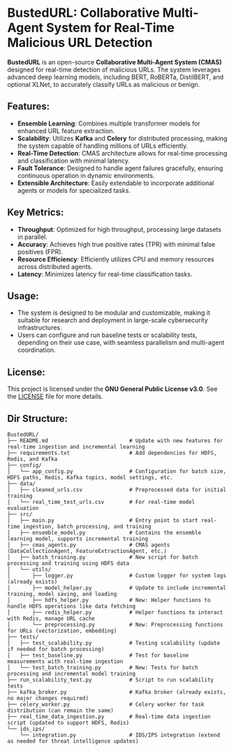 # BustedURL: Collaborative Multi-Agent System for Real-Time Malicious URL Detection

**BustedURL** is an open-source **Collaborative Multi-Agent System (CMAS)** designed for real-time detection of malicious URLs. The system leverages advanced deep learning models, including BERT, RoBERTa, DistilBERT, and optional XLNet, to accurately classify URLs as malicious or benign.

## Features:
- **Ensemble Learning**: Combines multiple transformer models for enhanced URL feature extraction.
- **Scalability**: Utilizes **Kafka** and **Celery** for distributed processing, making the system capable of handling millions of URLs efficiently.
- **Real-Time Detection**: CMAS architecture allows for real-time processing and classification with minimal latency.
- **Fault Tolerance**: Designed to handle agent failures gracefully, ensuring continuous operation in dynamic environments.
- **Extensible Architecture**: Easily extendable to incorporate additional agents or models for specialized tasks.

## Key Metrics:
- **Throughput**: Optimized for high throughput, processing large datasets in parallel.
- **Accuracy**: Achieves high true positive rates (TPR) with minimal false positives (FPR).
- **Resource Efficiency**: Efficiently utilizes CPU and memory resources across distributed agents.
- **Latency**: Minimizes latency for real-time classification tasks.

## Usage:
- The system is designed to be modular and customizable, making it suitable for research and deployment in large-scale cybersecurity infrastructures.
- Users can configure and run baseline tests or scalability tests, depending on their use case, with seamless parallelism and multi-agent coordination.

## License:
This project is licensed under the **GNU General Public License v3.0**. See the [LICENSE](./LICENSE) file for more details.

## Dir Structure:
```plaintext
BustedURL/
├── README.md                          # Update with new features for real-time ingestion and incremental learning
├── requirements.txt                   # Add dependencies for HDFS, Redis, and Kafka
├── config/
│   └── app_config.py                  # Configuration for batch size, HDFS paths, Redis, Kafka topics, model settings, etc.
├── data/
│   ├── cleaned_urls.csv               # Preprocessed data for initial training
│   └── real_time_test_urls.csv        # For real-time model evaluation
├── src/
│   ├── main.py                        # Entry point to start real-time ingestion, batch processing, and training
│   ├── ensemble_model.py              # Contains the ensemble learning model, supports incremental training
│   ├── cmas_agents.py                 # CMAS agents (DataCollectionAgent, FeatureExtractionAgent, etc.)
│   ├── batch_training.py              # New script for batch processing and training using HDFS data
│   └── utils/
│       ├── logger.py                  # Custom logger for system logs (already exists)
│       ├── model_helper.py            # Update to include incremental training, model saving, and loading
│       ├── hdfs_helper.py             # New: Helper functions to handle HDFS operations like data fetching
│       ├── redis_helper.py            # Helper functions to interact with Redis, manage URL cache
│       └── preprocessing.py           # New: Preprocessing functions for URLs (vectorization, embedding)
├── tests/
│   ├── test_scalability.py            # Testing scalability (update if needed for batch processing)
│   ├── test_baseline.py               # Test for baseline measurements with real-time ingestion
│   └── test_batch_training.py         # New: Tests for batch processing and incremental model training
├── run_scalability_test.py            # Script to run scalability tests
├── kafka_broker.py                    # Kafka broker (already exists, no major changes required)
├── celery_worker.py                   # Celery worker for task distribution (can remain the same)
├── real_time_data_ingestion.py        # Real-time data ingestion script (updated to support HDFS, Redis)
└── ids_ips/
    └── integration.py                 # IDS/IPS integration (extend as needed for threat intelligence updates)

